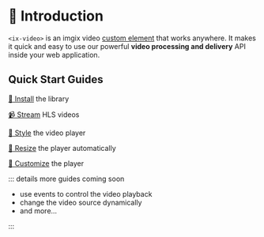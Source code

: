 # 📙 Introduction

`<ix-video>` is an imgix video [custom element](https://developer.mozilla.org/en-US/docs/Web/Web_Components) that works anywhere. It makes it quick and easy to use our powerful **video processing and delivery** API inside your web application.

## Quick Start Guides

[🔌 Install](/overview/installation) the library

[📹 Stream](/overview/basic-usage) HLS videos

[🎨 Style](/overview/customization) the video player

[📐 Resize](/overview/advanced-usage) the player automatically

[📝 Customize](/overview/advanced-usage.html#player-configuration) the player

::: details more guides coming soon

- use events to control the video playback
- change the video source dynamically
- and more...

:::
